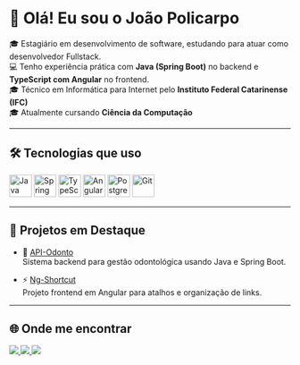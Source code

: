 # 👋 Olá! Eu sou o João Policarpo

🎓 Estagiário em desenvolvimento de software, estudando para atuar como desenvolvedor Fullstack.  
💻 Tenho experiência prática com **Java (Spring Boot)** no backend e **TypeScript com Angular** no frontend.  
🎓 Técnico em Informática para Internet pelo **Instituto Federal Catarinense (IFC)**  
🎓 Atualmente cursando **Ciência da Computação**

---

## 🛠️ Tecnologias que uso

<p align="left">
  <img src="https://cdn.jsdelivr.net/gh/devicons/devicon/icons/java/java-original.svg" alt="Java" width="40" height="40"/>
  <img src="https://cdn.jsdelivr.net/gh/devicons/devicon/icons/spring/spring-original.svg" alt="Spring Boot" width="40" height="40"/>
  <img src="https://cdn.jsdelivr.net/gh/devicons/devicon/icons/typescript/typescript-original.svg" alt="TypeScript" width="40" height="40"/>
  <img src="https://cdn.jsdelivr.net/gh/devicons/devicon/icons/angularjs/angularjs-original.svg" alt="Angular" width="40" height="40"/>
  <img src="https://cdn.jsdelivr.net/gh/devicons/devicon/icons/postgresql/postgresql-original.svg" alt="PostgreSQL" width="40" height="40"/>
  <img src="https://cdn.jsdelivr.net/gh/devicons/devicon/icons/git/git-original.svg" alt="Git" width="40" height="40"/>
</p>

---

## 🚀 Projetos em Destaque

- 🦷 [API-Odonto](https://github.com/joao-policarpo/API-Odonto)  
  Sistema backend para gestão odontológica usando Java e Spring Boot.

- ⚡ [Ng-Shortcut](https://github.com/joao-policarpo/Ng-Shortcut)  
  Projeto frontend em Angular para atalhos e organização de links.

---

## 🌐 Onde me encontrar

<p align="left">
  <a href="https://www.linkedin.com/in/joaopolicarpo26?utm_source=share&utm_campaign=share_via&utm_content=profile&utm_medium=ios_app" target="_blank">
    <img src="https://img.shields.io/badge/LinkedIn-0077B5?style=for-the-badge&logo=linkedin&logoColor=white" />
  </a>
  <a href="https://www.instagram.com/jpolicarpodv?igsh=MXRvM2xlZGZhNDA0Mg%3D%3D&utm_source=qr" target="_blank">
    <img src="https://img.shields.io/badge/Instagram-E4405F?style=for-the-badge&logo=instagram&logoColor=white" />
  </a>
  <a href="mailto:joaopolicarpodv@gmail.com">
    <img src="https://img.shields.io/badge/Email-D14836?style=for-the-badge&logo=gmail&logoColor=white" />
  </a>
</p>
